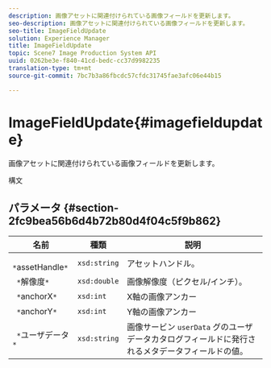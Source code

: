 ```yaml
---
description: 画像アセットに関連付けられている画像フィールドを更新します。
seo-description: 画像アセットに関連付けられている画像フィールドを更新します。
seo-title: ImageFieldUpdate
solution: Experience Manager
title: ImageFieldUpdate
topic: Scene7 Image Production System API
uuid: 0262be3e-f840-41cd-bedc-cc37d9982235
translation-type: tm+mt
source-git-commit: 7bc7b3a86fbcdc57cfdc31745fae3afc06e44b15

---
```



# ImageFieldUpdate{#imagefieldupdate}

画像アセットに関連付けられている画像フィールドを更新します。

構文

## パラメータ {#section-2fc9bea56b6d4b72b80d4f04c5f9b862}

| 名前 | 種類 | 説明 |
|---|---|---|
| ` *`assetHandle`*` | `xsd:string` | アセットハンドル。 |
| ` *`解像度`*` | `xsd:double` | 画像解像度（ピクセル/インチ）。 |
| ` *`anchorX`*` | `xsd:int` | X軸の画像アンカー |
| ` *`anchorY`*` | `xsd:int` | Y軸の画像アンカー |
| ` *`ユーザデータ`*` | `xsd:string` | 画像サービン `userData` グのユーザデータカタログフィールドに発行されるメタデータフィールドの値。 |

